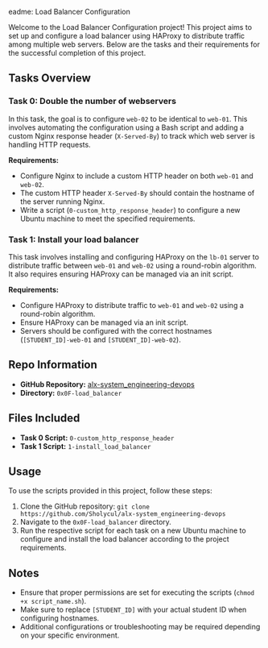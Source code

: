 eadme: Load Balancer Configuration

Welcome to the Load Balancer Configuration project! This project aims to set up and configure a load balancer using HAProxy to distribute traffic among multiple web servers. Below are the tasks and their requirements for the successful completion of this project.

## Tasks Overview

### Task 0: Double the number of webservers
In this task, the goal is to configure `web-02` to be identical to `web-01`. This involves automating the configuration using a Bash script and adding a custom Nginx response header (`X-Served-By`) to track which web server is handling HTTP requests. 

**Requirements:**
- Configure Nginx to include a custom HTTP header on both `web-01` and `web-02`.
- The custom HTTP header `X-Served-By` should contain the hostname of the server running Nginx.
- Write a script (`0-custom_http_response_header`) to configure a new Ubuntu machine to meet the specified requirements.

### Task 1: Install your load balancer
This task involves installing and configuring HAProxy on the `lb-01` server to distribute traffic between `web-01` and `web-02` using a round-robin algorithm. It also requires ensuring HAProxy can be managed via an init script.

**Requirements:**
- Configure HAProxy to distribute traffic to `web-01` and `web-02` using a round-robin algorithm.
- Ensure HAProxy can be managed via an init script.
- Servers should be configured with the correct hostnames (`[STUDENT_ID]-web-01` and `[STUDENT_ID]-web-02`).

## Repo Information

- **GitHub Repository:** [alx-system_engineering-devops](https://github.com/Sholycul/alx-system_engineering-devops)
- **Directory:** `0x0F-load_balancer`

## Files Included

- **Task 0 Script:** `0-custom_http_response_header`
- **Task 1 Script:** `1-install_load_balancer`

## Usage
To use the scripts provided in this project, follow these steps:

1. Clone the GitHub repository: `git clone https://github.com/Sholycul/alx-system_engineering-devops`
2. Navigate to the `0x0F-load_balancer` directory.
3. Run the respective script for each task on a new Ubuntu machine to configure and install the load balancer according to the project requirements.

## Notes
- Ensure that proper permissions are set for executing the scripts (`chmod +x script_name.sh`).
- Make sure to replace `[STUDENT_ID]` with your actual student ID when configuring hostnames.
- Additional configurations or troubleshooting may be required depending on your specific environment.

